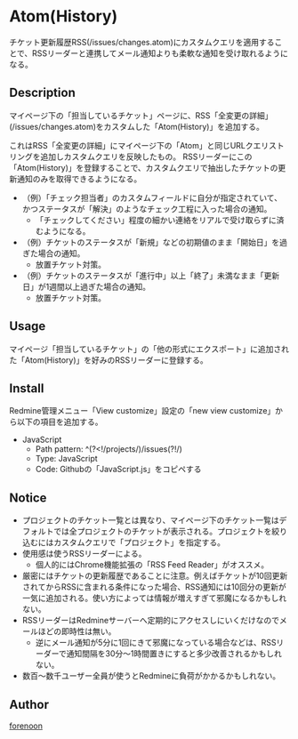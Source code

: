 Atom(History)
====

チケット更新履歴RSS(/issues/changes.atom)にカスタムクエリを適用することで、RSSリーダーと連携してメール通知よりも柔軟な通知を受け取れるようになる。

## Description

マイページ下の「担当しているチケット」ページに、RSS「全変更の詳細」(/issues/changes.atom)をカスタムした「Atom(History)」を追加する。

これはRSS「全変更の詳細」にマイページ下の「Atom」と同じURLクエリストリングを追加しカスタムクエリを反映したもの。
RSSリーダーにこの「Atom(History)」を登録することで、カスタムクエリで抽出したチケットの更新通知のみを取得できるようになる。

* （例）「チェック担当者」のカスタムフィールドに自分が指定されていて、かつステータスが「解決」のようなチェック工程に入った場合の通知。
    * 「チェックしてください」程度の細かい連絡をリアルで受け取らずに済むようになる。
* （例）チケットのステータスが「新規」などの初期値のまま「開始日」を過ぎた場合の通知。
    * 放置チケット対策。
* （例）チケットのステータスが「進行中」以上「終了」未満なまま「更新日」が1週間以上過ぎた場合の通知。
    * 放置チケット対策。

## Usage

マイページ「担当しているチケット」の「他の形式にエクスポート」に追加された「Atom(History)」を好みのRSSリーダーに登録する。

## Install

Redmine管理メニュー「View customize」設定の「new view customize」から以下の項目を追加する。

* JavaScript
    * Path pattern:	^(?<!/projects/)/issues(?!/)
    * Type: JavaScript
    * Code: Githubの「JavaScript.js」をコピペする

## Notice

* プロジェクトのチケット一覧とは異なり、マイページ下のチケット一覧はデフォルトでは全プロジェクトのチケットが表示される。プロジェクトを絞り込むにはカスタムクエリで「プロジェクト」を指定する。
* 使用感は使うRSSリーダーによる。
    * 個人的にはChrome機能拡張の「RSS Feed Reader」がオススメ。
* 厳密にはチケットの更新履歴であることに注意。例えばチケットが10回更新されてからRSSに含まれる条件になった場合、RSS通知には10回分の更新が一気に追加される。使い方によっては情報が増えすぎて邪魔になるかもしれない。
* RSSリーダーはRedmineサーバーへ定期的にアクセスしにいくだけなのでメールほどの即時性は無い。
    * 逆にメール通知が5分に1回にきて邪魔になっている場合などは、RSSリーダーで通知間隔を30分～1時間置きにすると多少改善されるかもしれない。
* 数百～数千ユーザー全員が使うとRedmineに負荷がかかるかもしれない。

## Author

[forenoon](https://github.com/forenoon)
